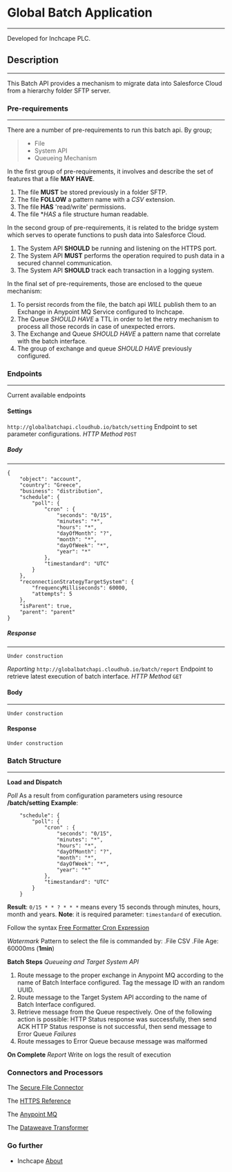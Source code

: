# Global Batch Application 
---
Developed for Inchcape PLC.


## Description
---
This Batch API provides a mechanism to migrate data into Salesforce Cloud from a hierarchy folder SFTP server. 


### Pre-requirements
---

There are a number of pre-requirements to run this batch api. 
By group;
> * File
> * System API
> * Queueing Mechanism


In the first group of pre-requirements, it involves and describe the set of features that a file **MAY HAVE**.
1. The file **MUST** be stored previously in a folder SFTP.
2. The file **FOLLOW** a pattern name with a *CSV* extension.
3. The file **HAS** 'read/write' permissions.
4. The file **HAS* a file structure human readable.

In the second group of pre-requirements, it is related to the bridge system which serves to operate functions to push data into Salesforce Cloud. 
1. The System API **SHOULD** be running and listening on the HTTPS port.
2. The System API **MUST** performs the operation required to push data in a secured channel communication.
3. The System API **SHOULD** track each transaction in a logging system.

In the final set of pre-requirements, those are enclosed to the queue mechanism: 
1. To persist records from the file, the batch api *WILL* publish them to an Exchange in Anypoint MQ Service configured to Inchcape.
2. The Queue *SHOULD HAVE* a TTL in order to let the retry mechanism to process all those records in case of unexpected errors. 
3. The Exchange and Queue *SHOULD HAVE* a pattern name that correlate with the batch interface. 
4. The group of exchange and queue *SHOULD HAVE* previously configured.


### Endpoints
---
Current available endpoints

#### Settings
`http://globalbatchapi.cloudhub.io/batch/setting`
Endpoint to set parameter configurations.
*HTTP Method*
`POST`

##### Body
---
```
{
	"object": "account",
	"country": "Greece", 
	"business": "distribution",
	"schedule": {
		"poll": {
			"cron" : {
				"seconds": "0/15",
				"minutes": "*",
				"hours": "*",
				"dayOfMonth": "?",
				"month": "*",
				"dayOfWeek": "*",
				"year": "*"
			},
			"timestandard": "UTC"
		}
	},
	"reconnectionStrategyTargetSystem": {
		"frequencyMilliseconds": 60000,
		"attempts": 5
	},
	"isParent": true,
	"parent": "parent"
}
```
##### Response
---
```
Under construction
```

*Reporting*
`http://globalbatchapi.cloudhub.io/batch/report`
Endpoint to retrieve latest execution of batch interface.
*HTTP Method*
`GET`

#### Body
---
```
Under construction
```

#### Response
```
Under construction
```
### Batch Structure
---
**Load and Dispatch**

*Poll*
As a result from configuration parameters using resource **/batch/setting**
**Example**: 
```
	"schedule": {
		"poll": {
			"cron" : {
				"seconds": "0/15",
				"minutes": "*",
				"hours": "*",
				"dayOfMonth": "?",
				"month": "*",
				"dayOfWeek": "*",
				"year": "*"
			},
			"timestandard": "UTC"
		}
	}
```
**Result**:
`0/15 * * ? * * *`
means every 15 seconds through minutes, hours, month and years. **Note**: it is required parameter: `timestandard` of execution.

Follow the syntax [Free Formatter Cron Expression](https://www.freeformatter.com/cron-expression-generator-quartz.html) 

*Watermark*
Pattern to select the file is commanded by: 
.File CSV 
.File Age: 60000ms (**1min**)


**Batch Steps**
*Queueing and Target System API*
1. Route message to the proper exchange in Anypoint MQ according to the name of Batch Interface configured.
Tag the message ID with an random UUID. 
2. Route message to the Target System API according to the name of Batch Interface configured.
3. Retrieve message from the Queue respectively. One of the following action is possible: 
	HTTP Status response was successfully, then send ACK
	HTTP Status response is not successful, then send message to Error Queue
*Failures*
1. Route messages to Error Queue because message was malformed


**On Complete**
*Report*
Write on logs the result of execution

### Connectors and Processors  

The [Secure File Connector](https://docs.mulesoft.com/mule-user-guide/v/3.8/sftp-connector)

The [HTTPS Reference](https://docs.mulesoft.com/api-manager/https-reference)

The [Anypoint MQ](https://docs.mulesoft.com/anypoint-mq/)

The [Dataweave Transformer](https://docs.mulesoft.com/mule-user-guide/v/3.8/dataweave)


### Go further ###

- Inchcape [About](https://www.inchcape.co.uk/about-us/) 